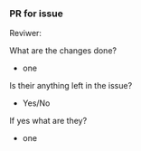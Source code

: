 ### PR for issue #

Reviwer:  

What are the changes done?

*  one

Is their anything left in the issue?

* Yes/No

If yes what are they?

* one
